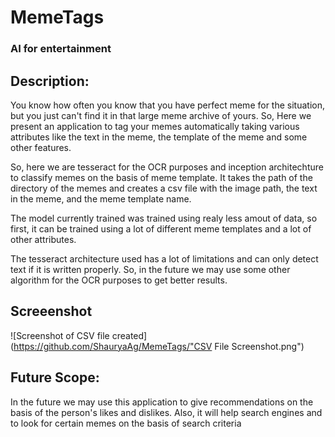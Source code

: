 # MemeTags

### AI for entertainment

## Description:

You know how often you know that you have perfect meme for the situation, but you just can't find it in that large meme archive of yours. So, Here we present an application to tag your memes automatically taking various attributes like the text in the meme, the template of the meme and some other features. 

So, here we are tesseract for the OCR purposes and inception architechture to classify memes on the basis of meme template.
It takes the path of the directory of the memes and creates a csv file with the image path, the text in the meme, and the meme template name.

The model currently trained was trained using realy less amout of data, so first, it can be trained using a lot of different meme templates and a lot of other attributes.

The tesseract architecture used has a lot of limitations and can only detect text if it is written properly. So, in the future we may use some other algorithm for the OCR purposes to get better results.

## Screeenshot

![Screenshot of CSV file created](https://github.com/ShauryaAg/MemeTags/"CSV File Screenshot.png")

## Future Scope:

In the future we may use this application to give recommendations on the basis of the person's likes and dislikes. Also, it will help search engines and to look for certain memes on the basis of search criteria
